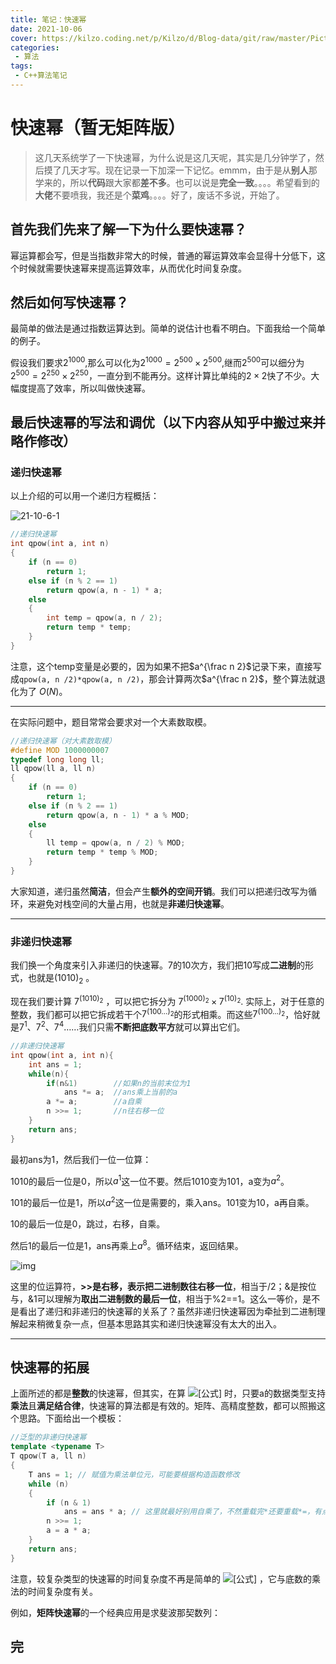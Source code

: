 ```yaml
---
title: 笔记：快速幂
date: 2021-10-06
cover: https://kilzo.coding.net/p/Kilzo/d/Blog-data/git/raw/master/Picture-md/picture_15_.webp
categories: 
 - 算法
tags:
 - C++算法笔记
---
```


# 快速幂（暂无矩阵版）

> 这几天系统学了一下快速幂，为什么说是这几天呢，其实是几分钟学了，然后摸了几天才写。现在记录一下加深一下记忆。emmm，由于是从**别人**那学来的，所以**代码**跟大家都**差不多**。也可以说是**完全一致**。。。。希望看到的**大佬**不要喷我，我还是个**菜鸡**。。。。好了，废话不多说，开始了。

## 首先我们先来了解一下为什么要快速幂？

幂运算都会写，但是当指数非常大的时候，普通的幂运算效率会显得十分低下，这个时候就需要快速幂来提高运算效率，从而优化时间复杂度。

## 然后如何写快速幂？

最简单的做法是通过指数运算达到。简单的说估计也看不明白。下面我给一个简单的例子。

假设我们要求$2^{1000}$,那么可以化为$2^{1000}=2^{500}\times2^{500}$,继而$2^{500}$可以细分为$2^{500}=2^{250}\times 2^{250}$，一直分到不能再分。这样计算比单纯的$2\times2$快了不少。大幅度提高了效率，所以叫做快速幂。

## 最后快速幂的写法和调优（以下内容从知乎中搬过来并略作修改）

### 递归快速幂

以上介绍的可以用一个递归方程概括：

![21-10-6-1](~@pos/21-10-6-1.png)

```cpp
//递归快速幂
int qpow(int a, int n)
{
    if (n == 0)
        return 1;
    else if (n % 2 == 1)
        return qpow(a, n - 1) * a;
    else
    {
        int temp = qpow(a, n / 2);
        return temp * temp;
    }
}
```

注意，这个temp变量是必要的，因为如果不把$a^{\frac n 2}$记录下来，直接写成`qpow(a, n /2)*qpow(a, n /2)`，那会计算两次$a^{\frac n 2}$，整个算法就退化为了 $O(N)$。

---

在实际问题中，题目常常会要求对一个大素数取模。

```cpp
//递归快速幂（对大素数取模）
#define MOD 1000000007
typedef long long ll;
ll qpow(ll a, ll n)
{
    if (n == 0)
        return 1;
    else if (n % 2 == 1)
        return qpow(a, n - 1) * a % MOD;
    else
    {
        ll temp = qpow(a, n / 2) % MOD;
        return temp * temp % MOD;
    }
}
```

大家知道，递归虽然**简洁**，但会产生**额外的空间开销**。我们可以把递归改写为循环，来避免对栈空间的大量占用，也就是**非递归快速幂**。

---

### 非递归快速幂

我们换一个角度来引入非递归的快速幂。7的10次方，我们把10写成**二进制**的形式，也就是$(1010)_2$ 。

现在我们要计算 $7^{(1010)_2}$ ，可以把它拆分为  $7^{(1000)_2}\times7^{(10)_2}$. 实际上，对于任意的整数，我们都可以把它拆成若干个$7^{(100…)_2}$的形式相乘。而这些$7^{(100…)_2}$，恰好就是$7^1$、$7^2$、$7^4$……我们只需**不断把底数平方**就可以算出它们。

```cpp
//非递归快速幂
int qpow(int a, int n){
    int ans = 1;
    while(n){
        if(n&1)        //如果n的当前末位为1
            ans *= a;  //ans乘上当前的a
        a *= a;        //a自乘
        n >>= 1;       //n往右移一位
    }
    return ans;
}
```

最初ans为1，然后我们一位一位算：

1010的最后一位是0，所以$a^1$这一位不要。然后1010变为101，a变为$a^2$。

101的最后一位是1，所以$a^2$这一位是需要的，乘入ans。101变为10，a再自乘。

10的最后一位是0，跳过，右移，自乘。

然后1的最后一位是1，ans再乘上$a^8$。循环结束，返回结果。

![img](https://pic3.zhimg.com/80/v2-e99e321dcff33699093cde2876424dbe_1440w.jpg)

这里的位运算符，**>>**是右移，表示把二进制数**往右移一位**，相当于/2；&是按位与，&1可以理解为**取出二进制数的最后一位**，相当于%2==1。这么一等价，是不是看出了递归和非递归的快速幂的关系了？虽然非递归快速幂因为牵扯到二进制理解起来稍微复杂一点，但基本思路其实和递归快速幂没有太大的出入。

------

## 快速幂的拓展

上面所述的都是**整数**的快速幂，但其实，在算 ![[公式]](https://www.zhihu.com/equation?tex=a%5En) 时，只要a的数据类型支持**乘法**且**满足结合律**，快速幂的算法都是有效的。矩阵、高精度整数，都可以照搬这个思路。下面给出一个模板：

```cpp
//泛型的非递归快速幂
template <typename T>
T qpow(T a, ll n)
{
    T ans = 1; // 赋值为乘法单位元，可能要根据构造函数修改
    while (n)
    {
        if (n & 1)
            ans = ans * a; // 这里就最好别用自乘了，不然重载完*还要重载*=，有点麻烦。
        n >>= 1;
        a = a * a;
    }
    return ans;
}
```

注意，较复杂类型的快速幂的时间复杂度不再是简单的 ![[公式]](https://www.zhihu.com/equation?tex=O%28%5Clog+n%29) ，它与底数的乘法的时间复杂度有关。

例如，**矩阵快速幂**的一个经典应用是求斐波那契数列：

## 完

